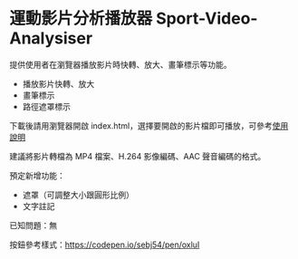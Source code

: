 # 運動影片分析播放器 Sport-Video-Analysiser
提供使用者在瀏覽器播放影片時快轉、放大、畫筆標示等功能。

* 播放影片快轉、放大
* 畫筆標示
* 路徑遮罩標示

下載後請用瀏覽器開啟 index.html，選擇要開啟的影片檔即可播放，可參考[使用說明](https://github.com/ottokang/Sport-Video-Analysiser/wiki/%E4%BD%BF%E7%94%A8%E8%AA%AA%E6%98%8E "運動影片分析播放器使用說明")

建議將影片轉檔為 MP4 檔案、H.264 影像編碼、AAC 聲音編碼的格式。

預定新增功能：
* 遮罩（可調整大小跟圓形比例）
* 文字註記

已知問題：無

按鈕參考樣式：https://codepen.io/sebj54/pen/oxluI
